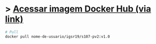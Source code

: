 # > <a href="https://hub.docker.com/layers/igsr19/s107-pv2/v1.0/images/sha256-b5aaf672a7d4c4ed76f3548d0d4327399f2b31d6ff8a9a512ce8d6b32400b109?tab=layers">Acessar imagem Docker Hub (via link)</a>
```bash
# Pull
docker pull nome-de-usuario/igsr19/s107-pv2:v1.0
```

